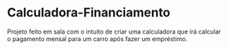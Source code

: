 # Calculadora-Financiamento
Projeto feito em sala com o intuito de criar uma calculadora que irá calcular o pagamento mensal para um carro após fazer um empréstimo.
